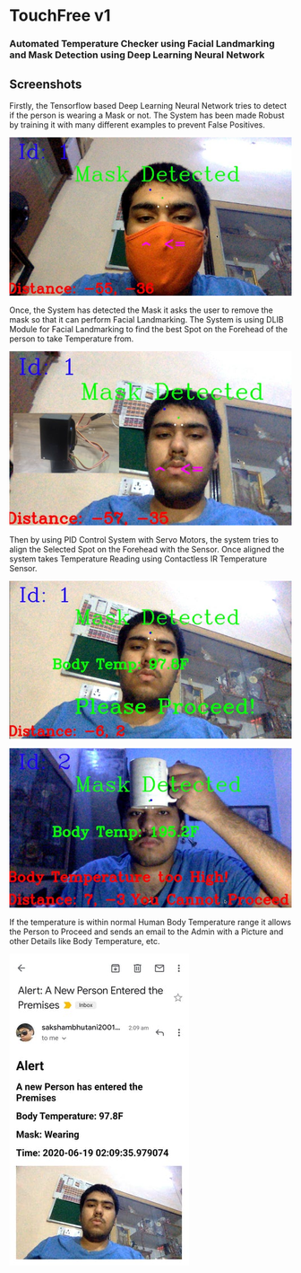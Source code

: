 # TouchFree v1
### Automated Temperature Checker using Facial Landmarking and Mask Detection using Deep Learning Neural Network

## Screenshots

Firstly, the Tensorflow based Deep Learning Neural Network tries to detect if the person is wearing a Mask or not. The System has been made Robust by training it with many different examples to prevent False Positives.

![image1](image1.jpeg)


Once, the System has detected the Mask it asks the user to remove the mask so that it can perform Facial Landmarking. The System is using DLIB Module for Facial Landmarking to find the best Spot on the Forehead of the person to take Temperature from.

![image2](image2.jpeg)


Then by using PID Control System with Servo Motors, the system tries to align the Selected Spot on the Forehead with the Sensor. Once aligned the system takes Temperature Reading using Contactless IR Temperature Sensor.

![image3](image3.jpeg)


![image4](image4.jpeg)


If the temperature is within normal Human Body Temperature range it allows the Person to Proceed and sends an email to the Admin with a Picture and other Details like Body Temperature, etc.

![image5](image5.jpg)
